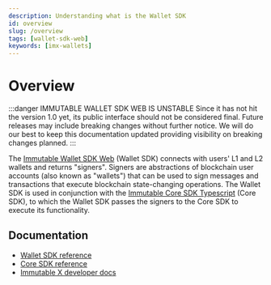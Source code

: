 ```yaml
---
description: Understanding what is the Wallet SDK
id: overview
slug: /overview
tags: [wallet-sdk-web]
keywords: [imx-wallets]
---
```


# Overview

:::danger IMMUTABLE WALLET SDK WEB IS UNSTABLE
Since it has not hit the version 1.0 yet, its public interface should not be considered final. Future releases may include breaking changes without further notice. We will do our best to keep this documentation updated providing visibility on breaking changes planned.
:::

The [Immutable Wallet SDK Web](https://github.com/immutable/imx-wallet-sdk-web) (Wallet SDK) connects with users' L1 and L2 wallets and returns "signers". Signers are abstractions of blockchain user accounts (also known as "wallets") that can be used to sign messages and transactions that execute blockchain state-changing operations. The Wallet SDK is used in conjunction with the [Immutable Core SDK Typescript](https://github.com/immutable/imx-core-sdk) (Core SDK), to which the Wallet SDK passes the signers to the Core SDK to execute its functionality.

## Documentation

- [Wallet SDK reference](/sdk-docs/wallet-sdk-web)
- [Core SDK reference](/sdk-docs/core-sdk-ts)
- [Immutable X developer docs](/)
